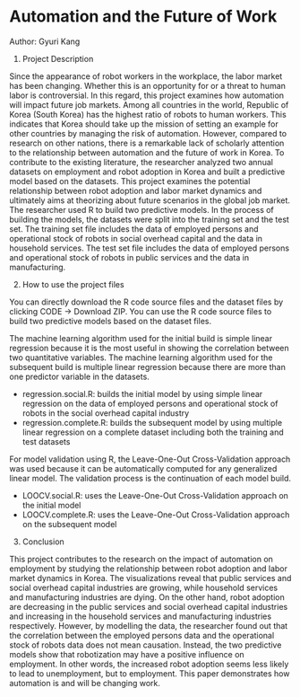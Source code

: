 # Automation and the Future of Work
Author: Gyuri Kang

1. Project Description

Since the appearance of robot workers in the workplace, the labor market has been changing. Whether this is an opportunity for or a threat to human labor is controversial. In this regard, this project examines how automation will impact future job markets. Among all countries in the world, Republic of Korea (South Korea) has the highest ratio of robots to human workers. This indicates that Korea should take up the mission of setting an example for other countries by managing the risk of automation. However, compared to research on other nations, there is a remarkable lack of scholarly attention to the relationship between automation and the future of work in Korea. To contribute to the existing literature, the researcher analyzed two annual datasets on employment and robot adoption in Korea and built a predictive model based on the datasets. This project examines the potential relationship between robot adoption and labor market dynamics and ultimately aims at theorizing about future scenarios in the global job market.
The researcher used R to build two predictive models. In the process of building the models, the datasets were split into the training set and the test set. The training set file includes the data of employed persons and operational stock of robots in social overhead capital and the data in household services. The test set file includes the data of employed persons and operational stock of robots in public services and the data in manufacturing.

2. How to use the project files

You can directly download the R code source files and the dataset files by clicking CODE -> Download ZIP.
You can use the R code source files to build two predictive models based on the dataset files.

The machine learning algorithm used for the initial build is simple linear regression because it is the most useful in showing the correlation between two quantitative variables. The machine learning algorithm used for the subsequent build is multiple linear regression because there are more than one predictor variable in the datasets.
  - regression.social.R: builds the initial model by using simple linear regression on the data of employed persons and operational stock of robots in the social overhead capital industry
  - regression.complete.R: builds the subsequent model by using multiple linear regression on a complete dataset including both the training and test datasets

For model validation using R, the Leave-One-Out Cross-Validation approach was used because it can be automatically computed for any generalized linear model. The validation process is the continuation of each model build.
  - LOOCV.social.R: uses the Leave-One-Out Cross-Validation approach on the initial model
  - LOOCV.complete.R: uses the Leave-One-Out Cross-Validation approach on the subsequent model

3. Conclusion

This project contributes to the research on the impact of automation on employment by studying the relationship between robot adoption and labor market dynamics in Korea. The visualizations reveal that public services and social overhead capital industries are growing, while household services and manufacturing industries are dying. On the other hand, robot adoption are decreasing in the public services and social overhead capital industries and increasing in the household services and manufacturing industries respectively. However, by modelling the data, the researcher found out that the correlation between the employed persons data and the operational stock of robots data does not mean causation. Instead, the two predictive models show that robotization may have a positive influence on employment. In other words, the increased robot adoption seems less likely to lead to unemployment, but to employment. This paper demonstrates how automation is and will be changing work.
